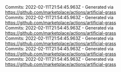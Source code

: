Commits: 2022-02-11T21:54:45.963Z - Generated via https://github.com/marketplace/actions/artificial-grass
<br>
Commits: 2022-02-11T21:54:45.963Z - Generated via https://github.com/marketplace/actions/artificial-grass
<br>
Commits: 2022-02-11T21:54:45.963Z - Generated via https://github.com/marketplace/actions/artificial-grass
<br>
Commits: 2022-02-11T21:54:45.963Z - Generated via https://github.com/marketplace/actions/artificial-grass
<br>
Commits: 2022-02-11T21:54:45.963Z - Generated via https://github.com/marketplace/actions/artificial-grass
<br>
Commits: 2022-02-11T21:54:45.963Z - Generated via https://github.com/marketplace/actions/artificial-grass
<br>
